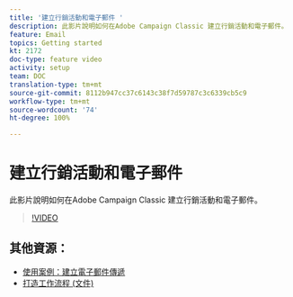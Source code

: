 ```yaml
---
title: '建立行銷活動和電子郵件 '
description: 此影片說明如何在Adobe Campaign Classic 建立行銷活動和電子郵件。
feature: Email
topics: Getting started
kt: 2172
doc-type: feature video
activity: setup
team: DOC
translation-type: tm+mt
source-git-commit: 8112b947cc37c6143c38f7d59787c3c6339cb5c9
workflow-type: tm+mt
source-wordcount: '74'
ht-degree: 100%

---
```



# 建立行銷活動和電子郵件

此影片說明如何在Adobe Campaign Classic 建立行銷活動和電子郵件。

>[!VIDEO](https://video.tv.adobe.com/v/25604?quality=12)

## 其他資源：

* [使用案例：建立電子郵件傳遞](https://docs.adobe.com/content/help/zh-Hant/campaign-classic/using/designing-content/editing-html-content/use-case--creating-an-email-delivery.html)
* [打造工作流程 (文件)](https://docs.adobe.com/content/help/zh-Hant/campaign-classic/using/automating-with-workflows/general-operation/building-a-workflow.html)
